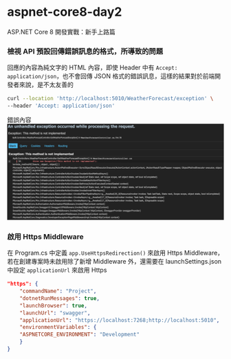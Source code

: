 # aspnet-core8-day2

ASP.NET Core 8 開發實戰：新手上路篇

### **檢視 API 預設回傳錯誤訊息的格式，所導致的問題**
回應的內容為純文字的 HTML 內容，即使 Header 中有 `Accept: application/json`，也不會回傳 JSON 格式的錯誤訊息，這樣的結果對於前端開發者來說，是不太友善的

```bash
curl --location 'http://localhost:5010/WeatherForecast/exception' \
--header 'Accept: application/json'
```

錯誤內容
![alt text](./docs/images/ErrorMessage.png)


### **啟用 Https Middleware**

在 Program.cs 中定義 `app.UseHttpsRedirection()` 來啟用 Https Middleware，若在創建專案時未啟用除了新增 Middleware 外，還需要在 launchSettings.json 中設定 `applicationUrl` 來啟用 Https

```json
"https": {
    "commandName": "Project",
    "dotnetRunMessages": true,
    "launchBrowser": true,
    "launchUrl": "swagger",
    "applicationUrl": "https://localhost:7268;http://localhost:5010",
    "environmentVariables": {
    "ASPNETCORE_ENVIRONMENT": "Development"
    }
}
```